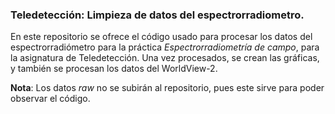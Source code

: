 ### Teledetección: Limpieza de datos del espectrorradiometro.

En este repositorio se ofrece el código usado para procesar los datos del espectrorradiómetro para la práctica *Espectrorradiometría de campo*, para la asignatura de Teledetección. Una vez procesados,
se crean las gráficas, y también se procesan los datos del WorldView-2.

**Nota**: Los datos *raw* no se subirán al repositorio, pues este sirve para poder observar el código.
